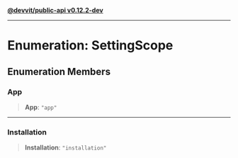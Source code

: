 [**@devvit/public-api v0.12.2-dev**](../README.md)

---

# Enumeration: SettingScope

## Enumeration Members

<a id="app"></a>

### App

> **App**: `"app"`

---

<a id="installation"></a>

### Installation

> **Installation**: `"installation"`
